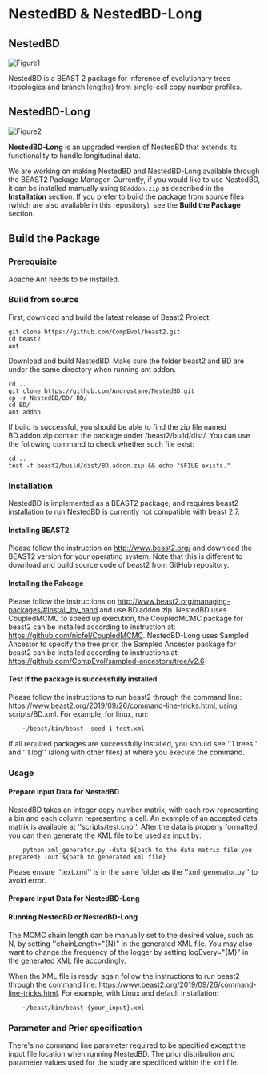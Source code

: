 # NestedBD & NestedBD-Long

## NestedBD  
![Figure1](https://github.com/Androstane/NestedBD/assets/31413803/4baea497-4bfc-4743-8d14-dfd0d3e6205e)  

NestedBD is a BEAST 2 package for inference of evolutionary trees (topologies and branch lengths) from single-cell copy number profiles.  

## NestedBD-Long  
![Figure2](https://github.com/user-attachments/assets/bb54fa25-2f44-459d-b6ac-c303ab8bf8a5)

**NestedBD-Long** is an upgraded version of NestedBD that extends its functionality to handle longitudinal data.

We are working on making NestedBD and NestedBD-Long available through the BEAST2 Package Manager. Currently, if you would like to use NestedBD, it can be installed manually using `BDaddon.zip` as described in the **Installation** section. If you prefer to build the package from source files (which are also available in this repository), see the **Build the Package** section.

## Build the Package 
### Prerequisite 
Apache Ant needs to be installed.

### Build from source
First, download and build the latest release of Beast2 Project: 

    git clone https://github.com/CompEvol/beast2.git
    cd beast2
    ant

Download and build NestedBD. Make sure the folder beast2 and BD are under the same directory when running ant addon. 

    cd ..
    git clone https://github.com/Androstane/NestedBD.git
    cp -r NestedBD/BD/ BD/
    cd BD/
    ant addon

If build is successful, you should be able to find the zip file named BD.addon.zip contain the package under /beast2/build/dist/. You can use the following command to check whether such file exist:

    cd ..
    test -f beast2/build/dist/BD.addon.zip && echo "$FILE exists."

### Installation

NestedBD is implemented as a BEAST2 package, and requires beast2 installation to run.NestedBD is currently not compatible with beast 2.7. 

#### Installing BEAST2
Please follow the instruction on http://www.beast2.org/ and download the BEAST2 version for your operating system. Note that this is different to download and build source code of beast2 from GitHub repository. 

#### Installing the Pakcage 
Please follow the instructions on http://www.beast2.org/managing-packages/#Install_by_hand and use BD.addon.zip. 
NestedBD uses CoupledMCMC to speed up execution, the CoupledMCMC package for beast2 can be installed according to instruction at: https://github.com/nicfel/CoupledMCMC.
NestedBD-Long uses Sampled Ancestor to specify the tree prior, the Sampled Ancestor package for beast2 can be installed according to instructions at: https://github.com/CompEvol/sampled-ancestors/tree/v2.6

#### Test if the package is successfully installed
Please follow the instructions to run beast2 through the command line: https://www.beast2.org/2019/09/26/command-line-tricks.html, using scripts/BD.xml. For example, for linux, run:

        ~/beast/bin/beast -seed 1 test.xml
        
If all required packages are successfully installed, you should see ''1.trees'' and ''1.log'' (along with other files) at where you execute the command. 

### Usage
#### Prepare Input Data for NestedBD
NestedBD takes an integer copy number matrix, with each row representing a bin and each column representing a cell. An example of an accepted data matrix is available at ''scripts/test.cnp''.
After the data is properly formatted, you can then generate the XML file to be used as input by: 

        python xml_generator.py -data ${path to the data matrix file you prepared} -out ${path to generated xml file}

Please ensure ''text.xml'' is in the same folder as the ''xml_generator.py'' to avoid error. 

#### Prepare Input Data for NestedBD-Long

#### Running NestedBD or NestedBD-Long
The MCMC chain length can be manually set to the desired value, such as N, by setting ''chainLength="{N}" in the generated XML file. You may also want to change the frequency of the logger by setting logEvery="{M}" in the generated XML file accordingly. 

When the XML file is ready, again follow the instructions to run beast2 through the command line: https://www.beast2.org/2019/09/26/command-line-tricks.html. For example, with Linux and default installation:

        ~/beast/bin/beast {your_input}.xml


### Parameter and Prior specification

There's no command line parameter required to be specified except the input file location when running NestedBD. The prior distribution and parameter values used for the study are specificed within the xml file. 

    



